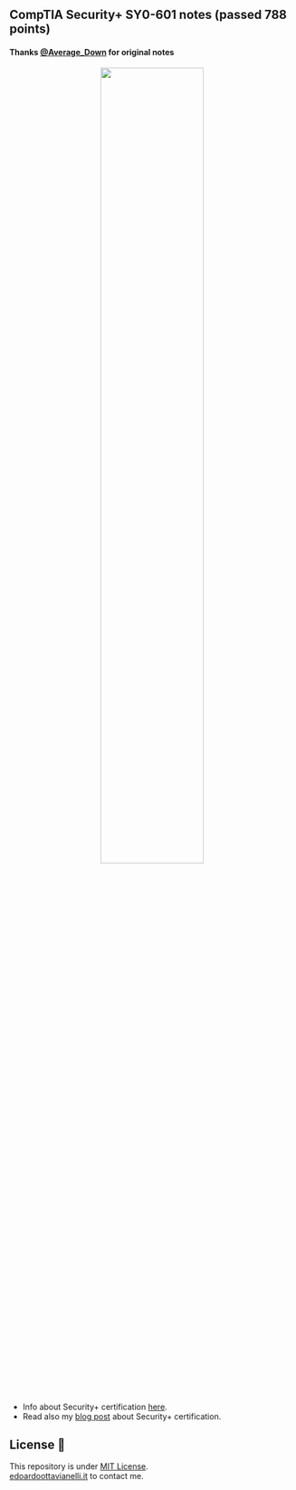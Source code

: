 ## CompTIA Security+ SY0-601 notes (passed 788 points)

#### Thanks [@Average_Down](https://reddit.com/user/Average_Down) for original notes

<p align="center">
<img width="60%" src="https://www.edoardoottavianelli.it/post/post11/sec+.png">
</p>

- Info about Security+ certification [here](https://www.comptia.org/certifications/security).  
- Read also my [blog post](https://www.edoardoottavianelli.it/post/post11/post11.html) about Security+ certification.

License 📝
-------

This repository is under [MIT License](https://github.com/edoardottt/CompTIA-Security-notes/blob/main/LICENSE).  
[edoardoottavianelli.it](https://www.edoardoottavianelli.it) to contact me.
